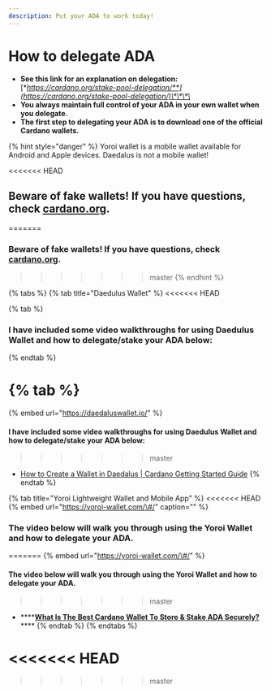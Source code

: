 ```yaml
---
description: Put your ADA to work today!
---
```


# How to delegate ADA

* **See this link for an explanation on delegation:**  [**https://cardano.org/stake-pool-delegation/**](https://cardano.org/stake-pool-delegation/)\*\*\*\*
* **You always maintain full control of your ADA in your own wallet when you delegate.**
* **The first step to delegating your ADA is to download one of the official Cardano wallets.**

{% hint style="danger" %}
Yoroi wallet is a mobile wallet available for Android and Apple devices. Daedalus is not a mobile wallet!

<<<<<<< HEAD
## Beware of fake wallets! If you have questions, check [cardano.org](https://cardano.org/stake-pool-delegation#wallets).
=======
### Beware of fake wallets! If you have questions, check [cardano.org](https://cardano.org/stake-pool-delegation#wallets).
>>>>>>> master
{% endhint %}

{% tabs %}
{% tab title="Daedulus Wallet" %}
<<<<<<< HEAD

{% tab %}
### I have included some video walkthroughs for using Daedulus Wallet and how to delegate/stake your ADA below:
{% endtab %}

{% tab %}
=======
{% embed url="https://daedaluswallet.io/" %}

#### I have included some video walkthroughs for using Daedulus Wallet and how to delegate/stake your ADA below:

>>>>>>> master
* [How to Create a Wallet in Daedalus \| Cardano Getting Started Guide](https://www.youtube.com/watch?v=mVr0bvBouaw)
{% endtab %}

{% tab title="Yoroi Lightweight Wallet and Mobile App" %}
<<<<<<< HEAD
{% embed url="https://yoroi-wallet.com/\#/" caption="" %}

### The video below will walk you through using the Yoroi Wallet and how to delegate your ADA.
=======
{% embed url="https://yoroi-wallet.com/\#/" %}

#### The video below will walk you through using the Yoroi Wallet and how to delegate your ADA.
>>>>>>> master

* \*\*\*\*[**What Is The Best Cardano Wallet To Store & Stake ADA Securely?**](https://youtu.be/3ypcYjjJNns?t=330)\*\*\*\*
{% endtab %}
{% endtabs %}

<<<<<<< HEAD
=======


>>>>>>> master
